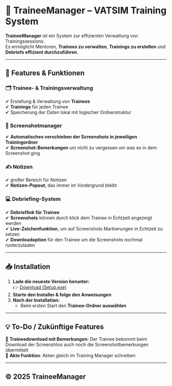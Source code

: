 # 🛫 TraineeManager – VATSIM Training System

**TraineeManager** ist ein System zur effizienten Verwaltung von Trainingssessions.  
Es ermöglicht Mentoren, **Trainees zu verwalten**, **Trainings zu erstellen** und **Debriefs effizient durchzuführen**.

---

## 🚀 **Features & Funktionen**  

### 🗂 **Trainee- & Trainingsverwaltung**  
✔ Erstellung & Verwaltung von **Trainees**  <br>
✔ **Trainings** für jeden Trainee  <br>
✔ Speicherung der Daten lokal mit logischer Ordnerstruktur 

### 📸 **Screenshotmanager**  
✔ **Automatisches verschieben der Screenshots in jeweiligen Trainingordner**  <br>
✔ **Screenshot-Bemerkungen** um nicht zu vergessen um was es in dem Screenshot ging 

### ✍ **Notizen**  
✔ großer Bereich für Notizen <br>
✔ **Notizen-Popout**, das immer im Vordergrund bleibt 

### 💻 **Debriefing-System**  
✔ **Debrieflink für Trainee**  <br>
✔ **Screenshots** können durch klick dem Trainee in Echtzeit angezeigt werden <br>
✔ **Live-Zeichenfunktion**, um auf Screenshots Markierungen in Echtzeit zu setzen  <br>
✔ **Downloadoption** für den Trainee um die Screenshots nochmal runterzuladen  

---

## 📥 **Installation**  

1. **Lade die neueste Version herunter:**  
   👉 [Download (Setup.exe)](https://github.com/yschaffler/TraineeManagerV2/releases/download/TraineeManagerV2/TraineeManager_Setup.exe)  
2. **Starte den Installer & folge den Anweisungen**  
3. **Nach der Installation:**  
   - Beim ersten Start den **Trainee-Ordner auswählen**  
   
---

## 💡 **To-Do / Zukünftige Features**  
🔲 **Traineedownload mit Bemerkungen**: Der Trainee bekommt beim Download der Screenshtos auch noch die Screenshotbemerkungen übermittelt  
🔲 **Akte Funktion**: Akten gleich im Training Manager schreiben 

---

## © 2025 **TraineeManager**
